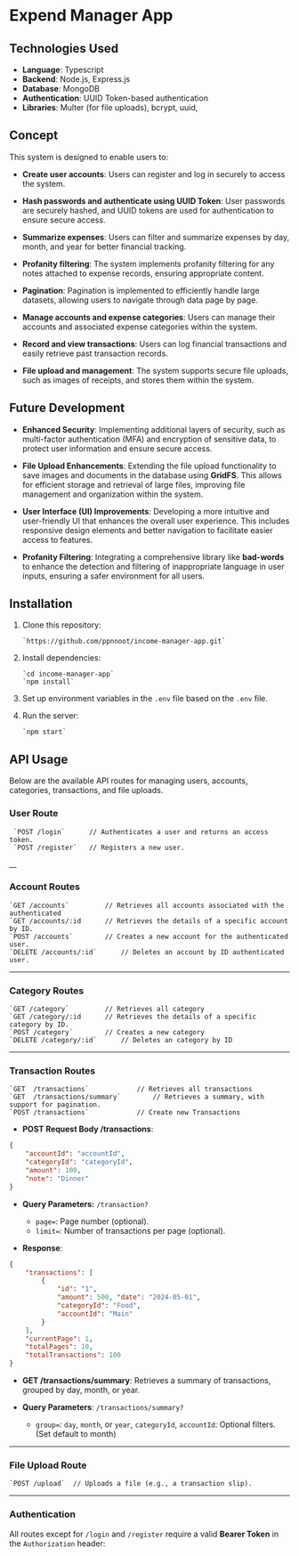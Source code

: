 
# Expend Manager App

## Technologies Used
- **Language**: Typescript
- **Backend**: Node.js, Express.js
- **Database**: MongoDB
- **Authentication**: UUID Token-based authentication
- **Libraries**: Multer (for file uploads), bcrypt, uuid, 

## Concept
This system is designed to enable users to:

-   **Create user accounts**: Users can register and log in securely to access the system.
-   **Hash passwords and authenticate using UUID Token**: User passwords are securely hashed, and UUID tokens are used for authentication to ensure secure access.

-   **Summarize expenses**: Users can filter and summarize expenses by day, month, and year for better financial tracking.
-   **Profanity filtering**: The system implements profanity filtering for any notes attached to expense records, ensuring appropriate content.
 
-   **Pagination**: Pagination is implemented to efficiently handle large datasets, allowing users to navigate through data page by page.

-   **Manage accounts and expense categories**: Users can manage their accounts and associated expense categories within the system.

-   **Record and view transactions**: Users can log financial transactions and easily retrieve past transaction records.

-   **File upload and management**: The system supports secure file uploads, such as images of receipts, and stores them within the system.


## Future Development
-   **Enhanced Security**: Implementing additional layers of security, such as multi-factor authentication (MFA) and encryption of sensitive data, to protect user information and ensure secure access.
    
-   **File Upload Enhancements**: Extending the file upload functionality to save images and documents in the database using **GridFS**. This allows for efficient storage and retrieval of large files, improving file management and organization within the system.
    
-   **User Interface (UI) Improvements**: Developing a more intuitive and user-friendly UI that enhances the overall user experience. This includes responsive design elements and better navigation to facilitate easier access to features.

- **Profanity Filtering**: Integrating a comprehensive library like **bad-words** to enhance the detection and filtering of inappropriate language in user inputs, ensuring a safer environment for all users.

## Installation
1. Clone this repository:

       `https://github.com/ppnnoot/income-manager-app.git`

2. Install dependencies:

       `cd income-manager-app`
       `npm install`

3. Set up environment variables in the `.env` file based on the `.env` file.
4. Run the server:

       `npm start`

## API Usage
Below are the available API routes for managing users, accounts, categories, transactions, and file uploads.

### User Route
  
	 `POST /login` 		// Authenticates a user and returns an access token.
	 `POST /register` 	// Registers a new user.

__
### Account Routes

	`GET /accounts` 		// Retrieves all accounts associated with the authenticated
	`GET /accounts/:id 		// Retrieves the details of a specific account by ID.
	`POST /accounts`		// Creates a new account for the authenticated user.
	`DELETE /accounts/:id` 		// Deletes an account by ID authenticated user.
 
___
### Category Routes

	`GET /category` 		// Retrieves all category
	`GET /category/:id 		// Retrieves the details of a specific category by ID.
	`POST /category`		// Creates a new category
	`DELETE /category/:id` 		// Deletes an category by ID
___
### Transaction Routes

	`GET  /transactions`			// Retrieves all transactions
	`GET  /transactions/summary`		// Retrieves a summary, with support for pagination.
	`POST /transactions` 			// Create new Transactions



- **POST Request Body /transactions**:
```json
{
	"accountId": "accountId",
	"categoryId": "categoryId",	
	"amount": 100,
	"note": "Dinner"
}
```

- **Query Parameters:** `/transaction?`
	- `page=`: Page number (optional).
	- `limit=`: Number of transactions per page (optional).

- **Response**:

```json
{
	"transactions": [
		{ 
			"id": "1", 
			"amount": 500, "date": "2024-05-01",
			"categoryId": "Food", 
			"accountId": "Main" 
		}
	],
	"currentPage": 1,
	"totalPages": 10,
	"totalTransactions": 100
}
```

  

- **GET /transactions/summary**: Retrieves a summary of transactions, grouped by day, month, or year.

- **Query Parameters**: `/transactions/summary?`



	- `group=`: `day`, `month`, or `year`, `categoryId`, `accountId`: Optional filters. (Set default to month)

 ___
### File Upload Route

	`POST /upload`	// Uploads a file (e.g., a transaction slip).

  
___
### Authentication

All routes except for `/login` and `/register` require a valid **Bearer Token** in the `Authorization` header:
